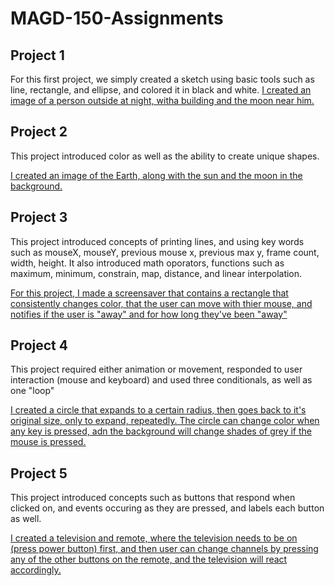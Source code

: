 # MAGD-150-Assignments

## Project 1

For this first project, we simply created a sketch using basic tools such as line, rectangle, and ellipse, and colored it in black and white.
[I created an image of a person outside at night, witha building and the moon near him.](https://github.com/egnenich/MAGD-150-Assignments/edit/master/AssignmentOne.pde)

## Project 2

This project introduced color as well as the ability to create unique shapes.

[I created an image of the Earth, along with the sun and the moon in the background.](https://github.com/egnenich/MAGD-150-Assignments/blob/master/AssignmentTwo.pde)

## Project 3

This project introduced concepts of printing lines, and using key words such as mouseX, mouseY, previous mouse x, previous max y, frame count, width, height. It also introduced math oporators, functions such as maximum, minimum, constrain, map, distance, and linear interpolation. 

[For this project, I made a screensaver that contains a rectangle that consistently changes color, that the user can move with thier mouse, and notifies if the user is "away" and for how long they've been "away"](https://github.com/egnenich/MAGD-150-Assignments/blob/master/AssignmentThree.pde)

## Project 4

This project required either animation or movement, responded to user interaction (mouse and keyboard) and used three conditionals, as well as one "loop"

[I created a circle that expands to a certain radius, then goes back to it's original size, only to expand, repeatedly. The circle can change color when any key is pressed, adn the background will change shades of grey if the mouse is pressed.](https://github.com/egnenich/MAGD-150-Assignments/blob/master/AssignmentFour.pde)

## Project 5

This project introduced concepts such as buttons that respond when clicked on, and events occuring as they are pressed, and labels each button as well.

[I created a television and remote, where the television needs to be on (press power button) first, and then user can change channels by pressing any of the other buttons on the remote, and the television will react accordingly.](https://github.com/egnenich/MAGD-150-Assignments/blob/master/AssignmentFive.pde)
